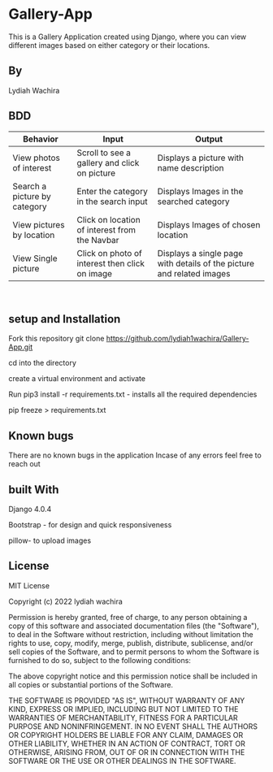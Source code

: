 # Gallery-App

This is a Gallery Application created using Django, where you can view different images based on either category or their locations.



## By
Lydiah Wachira

## BDD
| Behavior            | Input                         | Output                        |
| ------------------- | ----------------------------- | ----------------------------- |
| View photos of interest | Scroll to see a gallery and click on picture | Displays a picture with name description |
| Search a picture by category | Enter the category in the search input| Displays Images in the searched category |
| View pictures by location | Click on location of interest from the Navbar | Displays Images of chosen location |
| View Single picture | Click on photo of interest then click on image | Displays a single page with details of the picture and related images |

<br>

## setup and Installation
Fork this repository
git clone https://github.com/lydiah1wachira/Gallery-App.git

cd into the directory 

create a virtual environment and activate

Run pip3 install -r requirements.txt - installs all the required dependencies

pip freeze > requirements.txt

## Known bugs
There are no known bugs in the application
Incase of any errors feel free to reach out 

## built With
Django 4.0.4

Bootstrap - for design and quick responsiveness

pillow- to upload images

## License 
MIT License

Copyright (c) 2022 lydiah wachira

Permission is hereby granted, free of charge, to any person obtaining a copy
of this software and associated documentation files (the "Software"), to deal
in the Software without restriction, including without limitation the rights
to use, copy, modify, merge, publish, distribute, sublicense, and/or sell
copies of the Software, and to permit persons to whom the Software is
furnished to do so, subject to the following conditions:

The above copyright notice and this permission notice shall be included in all
copies or substantial portions of the Software.

THE SOFTWARE IS PROVIDED "AS IS", WITHOUT WARRANTY OF ANY KIND, EXPRESS OR
IMPLIED, INCLUDING BUT NOT LIMITED TO THE WARRANTIES OF MERCHANTABILITY,
FITNESS FOR A PARTICULAR PURPOSE AND NONINFRINGEMENT. IN NO EVENT SHALL THE
AUTHORS OR COPYRIGHT HOLDERS BE LIABLE FOR ANY CLAIM, DAMAGES OR OTHER
LIABILITY, WHETHER IN AN ACTION OF CONTRACT, TORT OR OTHERWISE, ARISING FROM,
OUT OF OR IN CONNECTION WITH THE SOFTWARE OR THE USE OR OTHER DEALINGS IN THE
SOFTWARE.


